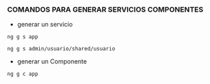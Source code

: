 ### COMANDOS PARA GENERAR SERVICIOS COMPONENTES
* generar un servicio

`
ng g s app
`

`
ng g s admin/usuario/shared/usuario
`

* generar un Componente

`
ng g c app
`
